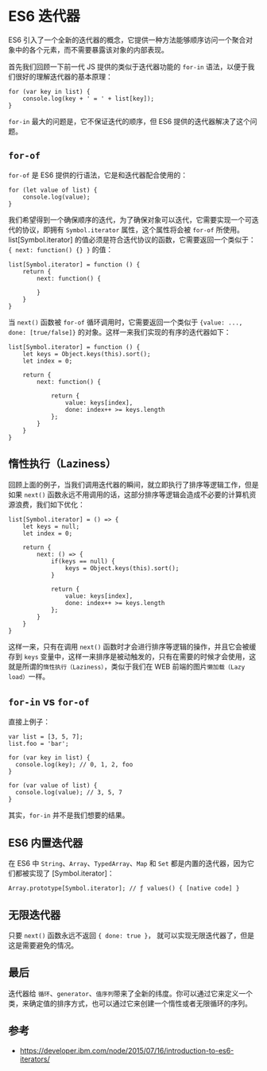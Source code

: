 # ES6 迭代器
ES6 引入了一个全新的迭代器的概念，它提供一种方法能够顺序访问一个聚合对象中的各个元素，而不需要暴露该对象的内部表现。

首先我们回顾一下前一代 JS 提供的类似于迭代器功能的 `for-in` 语法，以便于我们很好的理解迭代器的基本原理：

```
for (var key in list) {
    console.log(key + ' = ' + list[key]);
}
```

`for-in` 最大的问题是，它不保证迭代的顺序，但 ES6 提供的迭代器解决了这个问题。

## `for-of`
`for-of` 是 ES6 提供的行语法，它是和迭代器配合使用的：

```
for (let value of list) {
    console.log(value);
}
```

我们希望得到一个确保顺序的迭代，为了确保对象可以迭代，它需要实现一个可迭代的协议，即拥有 `Symbol.iterator` 属性，这个属性将会被 `for-of` 所使用。list[Symbol.iterator] 的值必须是符合迭代协议的函数，它需要返回一个类似于：` { next: function() {} } ` 的值：

```
list[Symbol.iterator] = function () {
    return {
        next: function() {

        }
    }
}
```

当 `next()` 函数被 `for-of` 循环调用时，它需要返回一个类似于 `{value: ..., done: [true/false]}` 的对象。这样一来我们实现的有序的迭代器如下：

```
list[Symbol.iterator] = function () {
    let keys = Object.keys(this).sort();
    let index = 0;

    return {
        next: function() {

            return {
                value: keys[index], 
                done: index++ >= keys.length
            };
        }
    }
}
```

## 惰性执行（Laziness）
回顾上面的例子，当我们调用迭代器的瞬间，就立即执行了排序等逻辑工作，但是如果 `next()` 函数永远不用调用的话，这部分排序等逻辑会造成不必要的计算机资源浪费，我们如下优化：

```
list[Symbol.iterator] = () => {
    let keys = null;
    let index = 0;

    return {
        next: () => {
            if(keys == null) {
                keys = Object.keys(this).sort();
            }

            return {
                value: keys[index], 
                done: index++ >= keys.length
            };
        }
    }
}
```

这样一来，只有在调用 `next()` 函数时才会进行排序等逻辑的操作，并且它会被缓存到 `keys` 变量中，这样一来排序是被动触发的，只有在需要的时候才会使用，这就是所谓的`惰性执行（Laziness）`，类似于我们在 WEB 前端的图片`懒加载（Lazy load）`一样。

## `for-in` vs `for-of`
直接上例子：

```
var list = [3, 5, 7];
list.foo = 'bar';

for (var key in list) {
  console.log(key); // 0, 1, 2, foo
}

for (var value of list) {
  console.log(value); // 3, 5, 7
}
```

其实，`for-in` 并不是我们想要的结果。

## ES6 内置迭代器
在 ES6 中 `String`、`Array`、`TypedArray`、`Map` 和 `Set` 都是内置的迭代器，因为它们都被实现了 [Symbol.iterator]：

```
Array.prototype[Symbol.iterator]; // ƒ values() { [native code] }
```

## 无限迭代器
只要 `next()` 函数永远不返回 `{ done: true }`， 就可以实现无限迭代器了，但是这是需要避免的情况。

## 最后
迭代器给 `循环`、`generator`、`值序列`带来了全新的纬度。你可以通过它来定义一个类，来确定值的排序方式，也可以通过它来创建一个惰性或者无限循环的序列。

## 参考
* https://developer.ibm.com/node/2015/07/16/introduction-to-es6-iterators/
